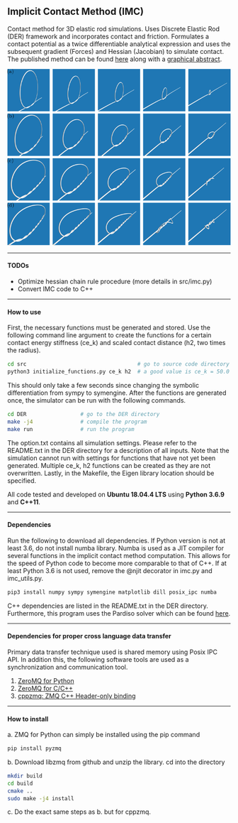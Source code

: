 ## Implicit Contact Method (IMC)
Contact method for 3D elastic rod simulations. Uses Discrete Elastic Rod (DER) framework and incorporates contact and friction. Formulates a contact potential as a twice differentiable analytical expression 
and uses the subsequent gradient (Forces) and Hessian (Jacobian) to simulate contact. The published method can be found [here](misc/imc_paper.pdf) along with a [graphical abstract](https://www.youtube.com/watch?v=yq4-m0G0D4g&feature=youtu.be).

![](images/knot_tying.png)

***
#### TODOs
- Optimize hessian chain rule procedure (more details in src/imc.py)
- Convert IMC code to C++

***
#### How to use
First, the necessary functions must be generated and stored. Use the following command line argument to
create the functions for a certain contact energy stiffness (ce_k) and scaled contact distance (h2, two times the radius).
```bash
cd src                                   # go to source code directory
python3 initialize_functions.py ce_k h2  # a good value is ce_k = 50.0 and h2 = 2.0
```
This should only take a few seconds since changing the symbolic differentiation from sympy to symengine. After the functions are generated once, the simulator
can be run with the following commands.
```bash
cd DER                 # go to the DER directory
make -j4               # compile the program
make run               # run the program
```
The option.txt contains all simulation settings. Please refer to the README.txt in the DER directory for a description
of all inputs.
Note that the simulation cannot run with settings for functions that have not yet been generated. Multiple ce_k, h2
functions can be created as they are not overwritten.
Lastly, in the Makefile, the Eigen library location should be specified.

All code tested and developed on **Ubuntu 18.04.4 LTS** using **Python 3.6.9** and **C++11**.

***
#### Dependencies
Run the following to download all dependencies. If Python version is not at least 3.6, do not install numba library.
Numba is used as a JIT compiler for several functions in the implicit contact method computation. This
allows for the speed of Python code to become more comparable to that of C++.
If at least Python 3.6 is not used, remove the @njit decorator in imc.py and imc_utils.py.
```bash
pip3 install numpy sympy symengine matplotlib dill posix_ipc numba
```
C++ dependencies are listed in the README.txt in the DER directory.
Furthermore, this program uses the Pardiso solver which can be found [here](https://www.pardiso-project.org/).
***
#### Dependencies for proper cross language data transfer
Primary data transfer technique used is shared memory using Posix IPC API. In addition this,
the following software tools are used as a synchronization and communication tool.
1. [ZeroMQ for Python](https://zeromq.org/languages/python/)
2. [ZeroMQ for C/C++](https://github.com/zeromq/libzmq)
3. [cppzmq: ZMQ C++ Header-only binding](https://github.com/zeromq/cppzmq)

***
#### How to install
a. ZMQ for Python can simply be installed using the pip command 
```bash
pip install pyzmq
```
b. Download libzmq from github and unzip the library. cd into the directory
```bash
mkdir build
cd build
cmake ..
sudo make -j4 install
```
c. Do the exact same steps as b. but for cppzmq.
